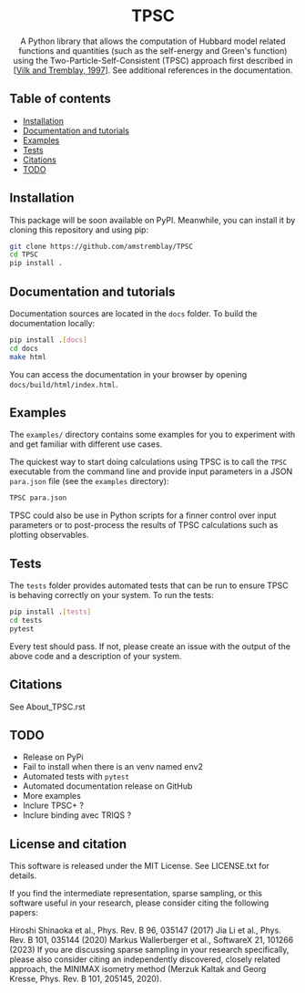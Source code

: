 <h1 align="center">TPSC</h1>
<p align="center">
A Python library that allows the computation of Hubbard model related functions and quantities (such as the self-energy and Green's function) using the Two-Particle-Self-Consistent (TPSC) approach first described in
[<a href="https://arxiv.org/abs/cond-mat/9702188">Vilk and Tremblay, 1997</a>]. See additional references in the documentation. 
</p>

## Table of contents

- [Installation](#installation)
- [Documentation and tutorials](#documentation-and-tutorials)
- [Examples](#examples)
- [Tests](#tests)
- [Citations](#Citations)
- [TODO](#TODO)


## Installation

This package will be soon available on PyPI. 
Meanwhile, you can install it by cloning this repository and using pip:

```bash
git clone https://github.com/amstremblay/TPSC
cd TPSC
pip install .
```

## Documentation and tutorials

Documentation sources are located in the ``docs`` folder.
To build the documentation locally:

```bash
pip install .[docs]
cd docs
make html
```

You can access the documentation in your browser by opening ``docs/build/html/index.html``.


## Examples

The `examples/` directory contains some examples for you to experiment with and get familiar with different use cases.

The quickest way to start doing calculations using TPSC is to call the `TPSC` executable from the command line and provide input parameters in a JSON `para.json` file (see the `examples` directory):

```bash
TPSC para.json
```

TPSC could also be use in Python scripts for a finner control over input parameters or to post-process the results of TPSC calculations such as plotting observables.

## Tests

The ``tests`` folder provides automated tests that can be run to ensure TPSC is behaving correctly on your system.
To run the tests:

```bash
pip install .[tests]
cd tests
pytest
```

Every test should pass.
If not, please create an issue with the output of the above code and a description of your system.

## Citations

See About_TPSC.rst

## TODO

* Release on PyPi
* Fail to install when there is an venv named env2
* Automated tests with `pytest`
* Automated documentation release on GitHub
* More examples
* Inclure TPSC+ ?
* Inclure binding avec TRIQS ?

## License and citation
This software is released under the MIT License. See LICENSE.txt for details.

If you find the intermediate representation, sparse sampling, or this software useful in your research, please consider citing the following papers:

Hiroshi Shinaoka et al., Phys. Rev. B 96, 035147 (2017)
Jia Li et al., Phys. Rev. B 101, 035144 (2020)
Markus Wallerberger et al., SoftwareX 21, 101266 (2023)
If you are discussing sparse sampling in your research specifically, please also consider citing an independently discovered, closely related approach, the MINIMAX isometry method (Merzuk Kaltak and Georg Kresse, Phys. Rev. B 101, 205145, 2020).